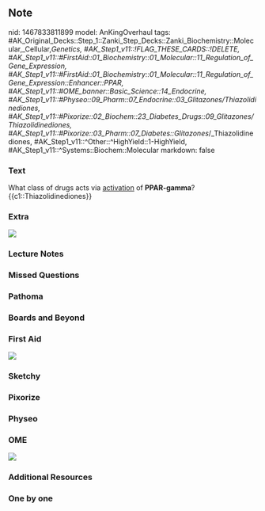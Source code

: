 ## Note
nid: 1467833811899
model: AnKingOverhaul
tags: #AK_Original_Decks::Step_1::Zanki_Step_Decks::Zanki_Biochemistry::Molecular,_Cellular,_Genetics, #AK_Step1_v11::!FLAG_THESE_CARDS::!DELETE, #AK_Step1_v11::#FirstAid::01_Biochemistry::01_Molecular::11_Regulation_of_Gene_Expression, #AK_Step1_v11::#FirstAid::01_Biochemistry::01_Molecular::11_Regulation_of_Gene_Expression::Enhancer::PPAR, #AK_Step1_v11::#OME_banner::Basic_Science::14_Endocrine, #AK_Step1_v11::#Physeo::09_Pharm::07_Endocrine::03_Glitazones/Thiazolidinediones, #AK_Step1_v11::#Pixorize::02_Biochem::23_Diabetes_Drugs::09_Glitazones/Thiazolidinediones, #AK_Step1_v11::#Pixorize::03_Pharm::07_Diabetes::Glitazones_/_Thiazolidinediones, #AK_Step1_v11::^Other::^HighYield::1-HighYield, #AK_Step1_v11::^Systems::Biochem::Molecular
markdown: false

### Text
<div>
  <div>
    <div>
      What class of drugs acts via <u>activation</u> of
      <b>PPAR-gamma</b>?
    </div>
    <div>
      {{c1::Thiazolidinediones}}
    </div>
  </div>
</div>

### Extra
<img src="PPAR%20gamma_1606536512076.png">

### Lecture Notes


### Missed Questions


### Pathoma


### Boards and Beyond


### First Aid
<img src="tmpNckBoN.png">

### Sketchy


### Pixorize


### Physeo


### OME
<div class="ome-widget">
  <a href=
  "https://onlinemeded.org/spa/endocrine?ref=anki"><img src="_OME_AnkiFlashcards_Topic_2.png"></a>
</div>

### Additional Resources


### One by one

